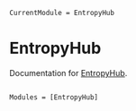 ```@meta
CurrentModule = EntropyHub
```

# EntropyHub

Documentation for [EntropyHub](https://github.com/MattWillFlood/EntropyHub.jl).

```@index
```

```@autodocs
Modules = [EntropyHub]
```
